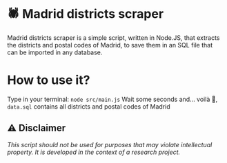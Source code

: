 # 🕷️ Madrid districts scraper

Madrid districts scraper is a simple script, written in Node.JS, that extracts the districts and postal codes of Madrid, to save them in an SQL file that can be imported in any database.

# How to use it?
Type in your terminal: `node src/main.js`
Wait some seconds and... voilà 🥳, `data.sql` contains all districts and postal codes of Madrid


## ⚠️ Disclaimer 
*This script should not be used for purposes that may violate intellectual property. It is developed in the context of a research project.*